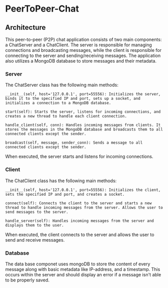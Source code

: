 # PeerToPeer-Chat

## Architecture
This peer-to-peer (P2P) chat application consists of two main components: a ChatServer and a ChatClient. The server is responsible for managing connections and broadcasting messages, while the client is responsible for connecting to the server and sending/receiving messages. The application also utilizes a MongoDB database to store messages and their metadata.
### Server
The ChatServer class has the following main methods:
```
__init__(self, host='127.0.0.1', port=55556): Initializes the server, binds it to the specified IP and port, sets up a socket, and initializes a connection to a MongoDB database.
```
```
start(self): Starts the server, listens for incoming connections, and creates a new thread to handle each client connection.
```
```
handle_client(self, conn): Handles incoming messages from clients. It stores the messages in the MongoDB database and broadcasts them to all connected clients except the sender.
```
```
broadcast(self, message, sender_conn): Sends a message to all connected clients except the sender.
```
When executed, the server starts and listens for incoming connections.

### Client
The ChatClient class has the following main methods:
```
__init__(self, host='127.0.0.1', port=55556): Initializes the client, sets the specified IP and port, and creates a socket.
```
```
connect(self): Connects the client to the server and starts a new thread to handle incoming messages from the server. Allows the user to send messages to the server.
```
```
handle_server(self): Handles incoming messages from the server and displays them to the user.
```

When executed, the client connects to the server and allows the user to send and receive messages.

### Database
The data base componet uses mongoDB to store the content of every message along with basic metadata like IP-address, and a timestamp. This occurs within the server and should display an error if a message isn't able to be properly saved. 